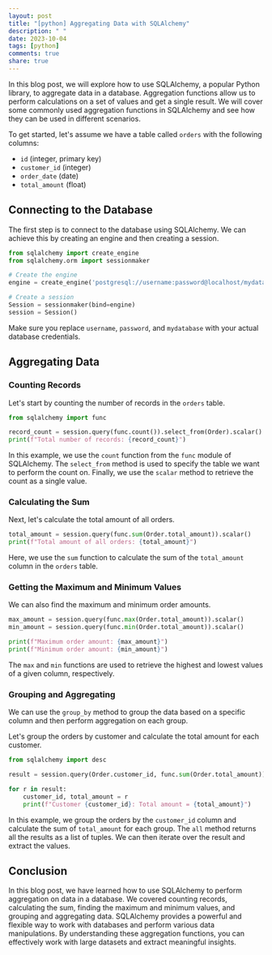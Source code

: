 ```yaml
---
layout: post
title: "[python] Aggregating Data with SQLAlchemy"
description: " "
date: 2023-10-04
tags: [python]
comments: true
share: true
---
```


In this blog post, we will explore how to use SQLAlchemy, a popular Python library, to aggregate data in a database. Aggregation functions allow us to perform calculations on a set of values and get a single result. We will cover some commonly used aggregation functions in SQLAlchemy and see how they can be used in different scenarios.

To get started, let's assume we have a table called `orders` with the following columns:

- `id` (integer, primary key)
- `customer_id` (integer)
- `order_date` (date)
- `total_amount` (float)

## Connecting to the Database

The first step is to connect to the database using SQLAlchemy. We can achieve this by creating an engine and then creating a session.

```python
from sqlalchemy import create_engine
from sqlalchemy.orm import sessionmaker

# Create the engine
engine = create_engine('postgresql://username:password@localhost/mydatabase')

# Create a session
Session = sessionmaker(bind=engine)
session = Session()
```

Make sure you replace `username`, `password`, and `mydatabase` with your actual database credentials.

## Aggregating Data

### Counting Records

Let's start by counting the number of records in the `orders` table.

```python
from sqlalchemy import func

record_count = session.query(func.count()).select_from(Order).scalar()
print(f"Total number of records: {record_count}")
```

In this example, we use the `count` function from the `func` module of SQLAlchemy. The `select_from` method is used to specify the table we want to perform the count on. Finally, we use the `scalar` method to retrieve the count as a single value.

### Calculating the Sum

Next, let's calculate the total amount of all orders.

```python
total_amount = session.query(func.sum(Order.total_amount)).scalar()
print(f"Total amount of all orders: {total_amount}")
```

Here, we use the `sum` function to calculate the sum of the `total_amount` column in the `orders` table.

### Getting the Maximum and Minimum Values

We can also find the maximum and minimum order amounts.

```python
max_amount = session.query(func.max(Order.total_amount)).scalar()
min_amount = session.query(func.min(Order.total_amount)).scalar()

print(f"Maximum order amount: {max_amount}")
print(f"Minimum order amount: {min_amount}")
```

The `max` and `min` functions are used to retrieve the highest and lowest values of a given column, respectively.

### Grouping and Aggregating

We can use the `group_by` method to group the data based on a specific column and then perform aggregation on each group.

Let's group the orders by customer and calculate the total amount for each customer.

```python
from sqlalchemy import desc

result = session.query(Order.customer_id, func.sum(Order.total_amount)).group_by(Order.customer_id).all()

for r in result:
    customer_id, total_amount = r
    print(f"Customer {customer_id}: Total amount = {total_amount}")
```

In this example, we group the orders by the `customer_id` column and calculate the sum of `total_amount` for each group. The `all` method returns all the results as a list of tuples. We can then iterate over the result and extract the values.

## Conclusion

In this blog post, we have learned how to use SQLAlchemy to perform aggregation on data in a database. We covered counting records, calculating the sum, finding the maximum and minimum values, and grouping and aggregating data. SQLAlchemy provides a powerful and flexible way to work with databases and perform various data manipulations. By understanding these aggregation functions, you can effectively work with large datasets and extract meaningful insights.